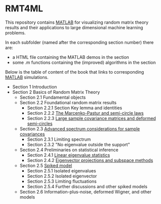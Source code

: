 # RMT4ML
This repository contains [MATLAB](https://www.mathworks.com/products/matlab.html) for visualizing random matrix theory results and their applications to large dimensional machine learning problems.

In each subfolder (named after the corresponding section number) there are:
* a HTML file containing the MATLAB demos in the section
* some .m functions containing the (improved) algorithms in the section

Below is the table of content of the book that links to corresponding [MATLAB](https://www.mathworks.com/products/matlab.html) simulations.

* Section 1 Introduction
* Section 2 Basics of Random Matrix Theory
	* Section 2.1 Fundamental objects
	* Section 2.2 Foundational random matrix results
		* Section 2.2.1 Section Key lemma and identities
		* Section 2.2.2 [The Marcenko-Pastur and semi-circle laws](https://htmlpreview.github.io/?https://github.com/Zhenyu-LIAO/RMT4ML/blob/master/Matlab_resource/2.2.2/html/MP_and_SC.html)
		* Section 2.2.3 [Large sample covariance matrices and deformed semi-circles](https://htmlpreview.github.io/?https://github.com/Zhenyu-LIAO/RMT4ML/blob/master/Matlab_resource/2.2.3/html/SCM_and_DSC.html)
	* Section 2.3 [Advanced spectrum considerations for sample covariances](https://htmlpreview.github.io/?https://github.com/Zhenyu-LIAO/RMT4ML/blob/master/Matlab_resource/2.3/html/advanced_spectrum.html)
		* Section 2.3.1 Limiting spectrum
		* Section 2.3.2 "No eigenvalue outside the support"
	* Section 2.4 Preliminaries on statistical inference
		* Section 2.4.1 [Linear eigenvalue statistics](https://htmlpreview.github.io/?https://github.com/Zhenyu-LIAO/RMT4ML/blob/master/Matlab_resource/2.4.1/html/linear_eig_stats.html)
		* Section 2.4.2 [Eigenvector projections and subspace methods](https://htmlpreview.github.io/?https://github.com/Zhenyu-LIAO/RMT4ML/blob/master/Matlab_resource/2.4.2/html/eigenvec_proj.html)
	* Section 2.5 [Spiked model](https://htmlpreview.github.io/?https://github.com/Zhenyu-LIAO/RMT4ML/blob/master/Matlab_resource/2.5/html/spiked_models.html)
		* Section 2.5.1 Isolated eigenvalues
		* Section 2.5.2 Isolated eigenvector
		* Section 2.5.3 Limiting fluctuations
		* Section 2.5.4 Further discussions and other spiked models
	* Section 2.6 Information-plus-noise, deformed Wigner, and other models

